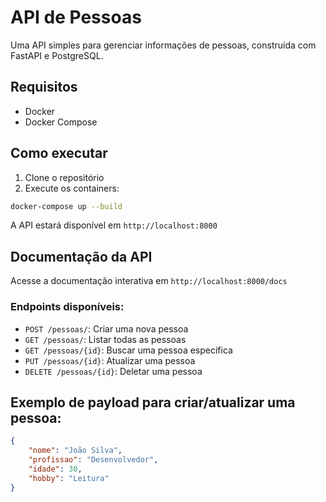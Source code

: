 # API de Pessoas

Uma API simples para gerenciar informações de pessoas, construída com FastAPI e PostgreSQL.

## Requisitos

- Docker
- Docker Compose

## Como executar

1. Clone o repositório
2. Execute os containers:
```bash
docker-compose up --build
```

A API estará disponível em `http://localhost:8000`

## Documentação da API

Acesse a documentação interativa em `http://localhost:8000/docs`

### Endpoints disponíveis:

- `POST /pessoas/`: Criar uma nova pessoa
- `GET /pessoas/`: Listar todas as pessoas
- `GET /pessoas/{id}`: Buscar uma pessoa específica
- `PUT /pessoas/{id}`: Atualizar uma pessoa
- `DELETE /pessoas/{id}`: Deletar uma pessoa

## Exemplo de payload para criar/atualizar uma pessoa:

```json
{
    "nome": "João Silva",
    "profissao": "Desenvolvedor",
    "idade": 30,
    "hobby": "Leitura"
}
``` 